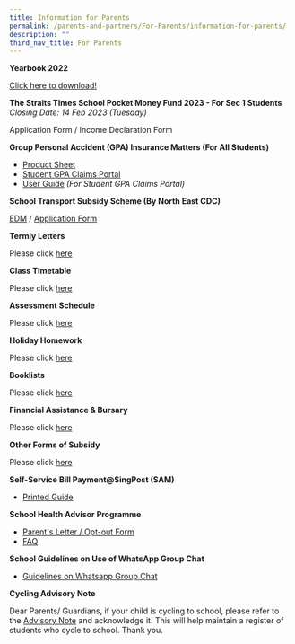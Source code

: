 ```yaml
---
title: Information for Parents
permalink: /parents-and-partners/For-Parents/information-for-parents/
description: ""
third_nav_title: For Parents
---
```

**Yearbook 2022**

[Click here to download!](https://go.gov.sg/gdss-yearbook-2022)

**The Straits Times School Pocket Money Fund 2023 - For Sec 1 Students**
<br>_Closing Date: 14 Feb 2023 (Tuesday)_

Application Form / Income Declaration Form

**Group Personal Accident (GPA) Insurance Matters (For All Students)**

* [Product Sheet](/files/2020-Final-Term-Letter.pdf)
* [Student GPA Claims Portal](https://studentgpa.incomegroupins.com.sg/#/dashboard)
* [User Guide](https://greendalesec.moe.edu.sg/wp-content/uploads/2022/09/StudentGPAUserGuide-Parent.pdf) _(For Student GPA Claims Portal)_

**School Transport Subsidy Scheme (By North East CDC)**

[EDM](/files/School-Transport-Subsidy-Scheme-EDM.pdf) / [Application Form](https://go.gov.sg/neasrf)

**Termly Letters**

Please click [here](/parents-partners/parent-support/parent-engagement/notification-to-parents/termly-letters/)

**Class Timetable**

Please click [here](/student-admin-services/students/class-timetable/)

**Assessment Schedule**

Please click [here](/student-admin-services/students/assessment-schedule/)

**Holiday Homework**

Please click [here](/student-admin-services/students/holiday-homework/)

**Booklists**

Please click [here](/student-admin-services/students/booklists/)

**Financial Assistance & Bursary**

Please click [here](/student-admin-services/administration/financial-assistance-bursary/)

**Other Forms of Subsidy**

Please click [here](/student-admin-services/administration/other-forms-of-subsidy/)

**Self-Service Bill Payment@SingPost (SAM)**

* [Printed Guide](/files/Printed-Guide-final.pdf)

**School Health Advisor Programme**

* [Parent's Letter / Opt-out Form](/files/SHA-Parents-Letter_Opt-Out-Form-2019.pdf)
* [FAQ](/files/SHA-FAQ.pdf)

**School Guidelines on Use of WhatsApp Group Chat**

* [Guidelines on Whatsapp Group Chat](/files/Guidelines-on-WhatsApp-group-chats.pdf)

**Cycling Advisory Note**

Dear Parents/ Guardians, if your child is cycling to school, please refer to the [Advisory Note](https://form.gov.sg/61c2b2fb1dd3cd0013b089e1) and acknowledge it. This will help maintain a register of students who cycle to school. Thank you.